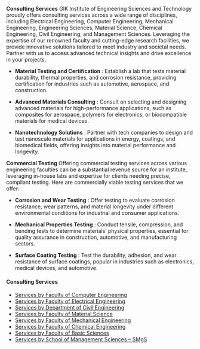**Consulting Services**
GIK Institute of Engineering Sciences and Technology proudly offers consulting services across a wide range of disciplines, including Electrical Engineering, Computer Engineering, Mechanical Engineering, Engineering Sciences, Material Science, Chemical Engineering, Civil Engineering, and Management Sciences. Leveraging the expertise of our renowned faculty and cutting-edge research facilities, we provide innovative solutions tailored to meet industry and societal needs. Partner with us to access advanced technical insights and drive excellence in your projects.
  * **Material Testing and Certification** : Establish a lab that tests material durability, thermal properties, and corrosion resistance, providing certification for industries such as automotive, aerospace, and construction.


  * **Advanced Materials Consulting** : Consult on selecting and designing advanced materials for high-performance applications, such as composites for aerospace, polymers for electronics, or biocompatible materials for medical devices.


  * **Nanotechnology Solutions** : Partner with tech companies to design and test nanoscale materials for applications in energy, coatings, and biomedical fields, offering insights into material performance and longevity.


**Commercial Testing**
Offering commercial testing services across various engineering faculties can be a substantial revenue source for an institute, leveraging in-house labs and expertise for clients needing precise, compliant testing. Here are commercially viable testing services that we offer:
  * **Corrosion and Wear Testing** : Offer testing to evaluate corrosion resistance, wear patterns, and material longevity under different environmental conditions for industrial and consumer applications.


  * **Mechanical Properties Testing** : Conduct tensile, compression, and bending tests to determine materials’ physical properties, essential for quality assurance in construction, automotive, and manufacturing sectors.


  * **Surface Coating Testing** : Test the durability, adhesion, and wear resistance of surface coatings, popular in industries such as electronics, medical devices, and automotive.


#### Consulting Services
  * [Services by Faculty of Computer Engineering](https://giki.edu.pk/services-by-faculty-of-computer-engineering/)
  * [Services by Faculty of Electrical Engineering](https://giki.edu.pk/services-by-faculty-of-electrical-engineering/)
  * [Services by Department of Civil Engineering](https://giki.edu.pk/services-by-department-of-civil-engineering/)
  * [Services by Faculty of Material Science](https://giki.edu.pk/services-by-faculty-of-material-science/)
  * [Services by Faculty of Mechanical Engineering](https://giki.edu.pk/services-by-faculty-of-mechanical-engineering/)
  * [Services by Faculty of Chemical Engineering](https://giki.edu.pk/services-by-faculty-of-chemical-engineering/)
  * [Services by Faculty of Basic Sciences](https://giki.edu.pk/services-by-faculty-of-engineering-sciences/)
  * [Services by School of Management Sciences – SMgS](https://giki.edu.pk/services-by-school-of-management-sciences-smgs/)


